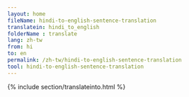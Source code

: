 ```yaml
---
layout: home
fileName: hindi-to-english-sentence-translation
translatein: hindi_to_english
folderName : translate
lang: zh-tw
from: hi
to: en
permalink: /zh-tw/hindi-to-english-sentence-translation
tool: hindi-to-english-sentence-translation
---
```

{% include section/translateinto.html %}